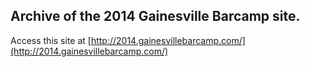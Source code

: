 ## Archive of the 2014 Gainesville Barcamp site.
Access this site at [http://2014.gainesvillebarcamp.com/](http://2014.gainesvillebarcamp.com/)
